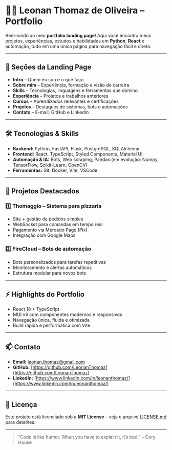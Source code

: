 # 👨‍💻 Leonan Thomaz de Oliveira – Portfolio

Bem-vindo ao meu **portfolio landing page**! Aqui você encontra meus projetos, experiências, estudos e habilidades em **Python**, **React** e automação, tudo em uma única página para navegação fácil e direta.  

---

## 📝 Seções da Landing Page

- **Intro** – Quem eu sou e o que faço  
- **Sobre mim** – Experiência, formação e visão de carreira  
- **Skills** – Tecnologias, linguagens e ferramentas que domino  
- **Experiência** – Projetos e trabalhos anteriores  
- **Cursos** – Aprendizados relevantes e certificações  
- **Projetos** – Destaques de sistemas, bots e automações  
- **Contato** – E-mail, GitHub e LinkedIn  

---

## 🛠 Tecnologias & Skills

- **Backend:** Python, FastAPI, Flask, PostgreSQL, SQLAlchemy  
- **Frontend:** React, TypeScript, Styled Components, Material UI  
- **Automação & IA:** Bots, Web scraping, Pandas (em evolução: Numpy, TensorFlow, Scikit-Learn, OpenCV)  
- **Ferramentas:** Git, Docker, Vite, VSCode  

---

## 🚀 Projetos Destacados

### 1️⃣ **Thomaggio – Sistema para pizzaria**
- Site + gestão de pedidos simples
- WebSocket para comandas em tempo real
- Pagamento via Mercado Pago (Pix)
- Integração com Google Maps  

### 2️⃣ **FireCloud – Bots de automação**
- Bots personalizados para tarefas repetitivas
- Monitoramento e alertas automáticos
- Estrutura modular para novos bots  

---

## ⚡ Highlights do Portfolio

- React 18 + TypeScript  
- MUI v6 com componentes modernos e responsivos  
- Navegação única, fluida e otimizada  
- Build rápida e performática com Vite  

---

## 📫 Contato

- **Email:** [leonan.thomaz@gmail.com](mailto:leonan.thomaz@gmail.com)  
- **GitHub:** [https://github.com/LeonanThomaz](https://github.com/LeonanThomaz)  
- **LinkedIn:** [https://www.linkedin.com/in/leonanthomaz/](https://www.linkedin.com/in/leonanthomaz/)  

---

## 📝 Licença

Este projeto está licenciado sob a **MIT License** – veja o arquivo [LICENSE.md](LICENSE.md) para detalhes.

---

> “Code is like humor. When you have to explain it, it’s bad.” – Cory House

